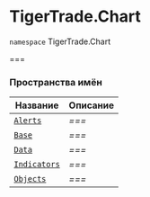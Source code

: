 
# TigerTrade.Chart

`namespace` TigerTrade.Chart

===


### Пространства имён
| Название | Описание |
| --- | --- |
| [`Alerts`](./TigerTrade.Chart/Alerts.md) | *===* |
| [`Base`](./TigerTrade.Chart/Base.md) | *===* |
| [`Data`](./TigerTrade.Chart/Data.md) | *===* |
| [`Indicators`](./TigerTrade.Chart/Indicators.md) | *===* |
| [`Objects`](./TigerTrade.Chart/Objects.md) | *===* |
